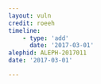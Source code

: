 ```yaml
---
layout: vuln
credit: roeeh
timeline:
    - type: 'add'
      date: '2017-03-01'      
alephid: ALEPH-2017011
date: '2017-03-01'

---
```

